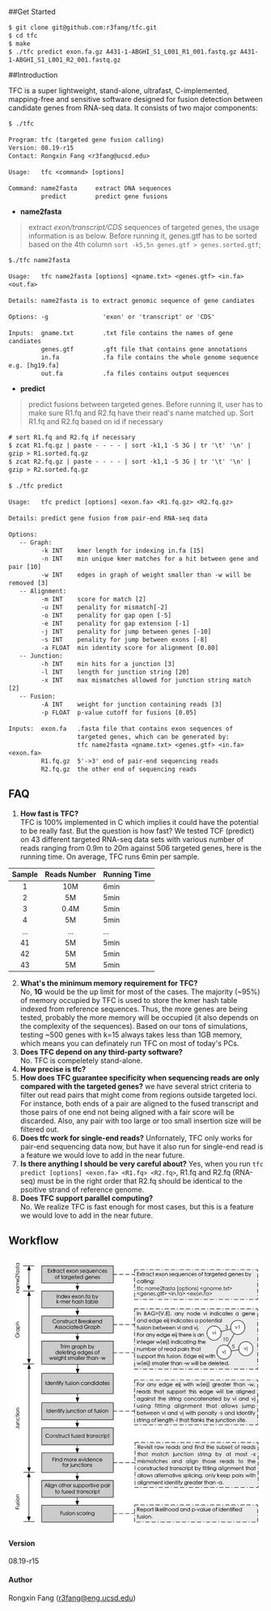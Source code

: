 ##Get Started

```
$ git clone git@github.com:r3fang/tfc.git
$ cd tfc
$ make
$ ./tfc predict exon.fa.gz A431-1-ABGHI_S1_L001_R1_001.fastq.gz A431-1-ABGHI_S1_L001_R2_001.fastq.gz
```

##Introduction

TFC is a super lightweight, stand-alone, ultrafast, C-implemented, mapping-free and sensitive software designed for fusion detection between candidate genes from RNA-seq data. It consists of two major components:
 
```
$ ./tfc 

Program: tfc (targeted gene fusion calling)
Version: 08.19-r15
Contact: Rongxin Fang <r3fang@ucsd.edu>

Usage:   tfc <command> [options]

Command: name2fasta     extract DNA sequences
         predict        predict gene fusions
```

- **name2fasta** 
  
> extract *exon/transcript/CDS* sequences of targeted genes, the usage information is as below. Before running it, genes.gtf has to be sorted based on the 4th column 
`sort -k5,5n genes.gtf > genes.sorted.gtf`;
 
```
$./tfc name2fasta

Usage:   tfc name2fasta [options] <gname.txt> <genes.gtf> <in.fa> <out.fa> 

Details: name2fasta is to extract genomic sequence of gene candiates

Options: -g               'exon' or 'transcript' or 'CDS' 

Inputs:  gname.txt        .txt file contains the names of gene candiates
         genes.gtf        .gft file that contains gene annotations
         in.fa            .fa file contains the whole genome sequence e.g. [hg19.fa]
         out.fa           .fa files contains output sequences
```

- **predict** 
  
> predict fusions between targeted genes. Before running it, user has to make sure R1.fq and R2.fq have their read's name matched up. Sort R1.fq and R2.fq based on id if necessary

```
# sort R1.fq and R2.fq if necessary
$ zcat R1.fq.gz | paste - - - - | sort -k1,1 -S 3G | tr '\t' '\n' | gzip > R1.sorted.fq.gz
$ zcat R2.fq.gz | paste - - - - | sort -k1,1 -S 3G | tr '\t' '\n' | gzip > R2.sorted.fq.gz

$ ./tfc predict

Usage:   tfc predict [options] <exon.fa> <R1.fq.gz> <R2.fq.gz>

Details: predict gene fusion from pair-end RNA-seq data

Options:
   -- Graph:
         -k INT    kmer length for indexing in.fa [15]
         -n INT    min unique kmer matches for a hit between gene and pair [10]
         -w INT    edges in graph of weight smaller than -w will be removed [3]
   -- Alignment:
         -m INT    score for match [2]
         -u INT    penality for mismatch[-2]
         -o INT    penality for gap open [-5]
         -e INT    penality for gap extension [-1]
         -j INT    penality for jump between genes [-10]
         -s INT    penality for jump between exons [-8]
         -a FLOAT  min identity score for alignment [0.80]
   -- Junction:
         -h INT    min hits for a junction [3]
         -l INT    length for junction string [20]
         -x INT    max mismatches allowed for junction string match [2]
   -- Fusion:
         -A INT    weight for junction containing reads [3]
         -p FLOAT  p-value cutoff for fusions [0.05]

Inputs:  exon.fa   .fasta file that contains exon sequences of 
                   targeted genes, which can be generated by: 
                   tfc name2fasta <gname.txt> <genes.gtf> <in.fa> <exon.fa>  
         R1.fq.gz  5'->3' end of pair-end sequencing reads
         R2.fq.gz  the other end of sequencing reads
```

## FAQ

 1. **How fast is TFC?**   
 TFC is 100% implemented in C which implies it could have the potential to be really fast. But the question is how fast? We tested TCF (predict) on 43 different targeted RNA-seq data sets with various number of reads ranging from 0.9m to 20m against 506 targeted genes, here is the running time. On average, TFC runs 6min per sample.   
 
  |Sample         | Reads Number   | Running Time |
  |:-------------:| :-------------:| -------------|
  |1       | 10M            | 6min         |
  |2  | 5M             | 5min         |
  |3              | 0.4M           | 5min         |
  |4              | 5M             | 5min         |
  |...            | ...            | ...          |
  |41             | 5M             | 5min         |
  |42             | 5M             | 5min         |
  |43             | 5M             | 5min         |  
  
 2. **What's the minimum memory requirement for TFC?**   
 No, **1G** would be the up limit for most of the cases.
 The majority (~95%) of memory occupied by TFC is used to store the kmer hash table indexed from reference sequences. Thus, the more genes are being tested, probably the more memory will be occupied (it also depends on the complexity of the sequences). Based on our tons of simulations, testing ~500 genes with k=15 always takes less than 1GB memory, which means you can definately run TFC on most of today's PCs. 
 3. **Does TFC depend on any third-party software?**   
 No. TFC is compeletely stand-alone.
 4. **How precise is tfc?**
 5. **How does TFC guarantee specificity when sequencing reads are only compared with the targeted genes?**
 we have several strict criteria to filter out read pairs that might come from regions outside targeted loci. For instance, both ends of a pair are aligned to the fused transcript and those pairs of one end not being aligned with a fair score will be discarded. Also, any pair with too large or too small insertion size will be filtered out. 
 6. **Does tfc work for single-end reads?**
 Unfornately, TFC only works for pair-end sequencing data now, but have it also run for single-end read is a feature we would love to add in the near future.
 7. **Is there anything I should be very careful about?**
 Yes, when you run `tfc predict [options] <exon.fa> <R1.fq> <R2.fq>`, R1.fq and R2.fq (RNA-seq) must be in the right order that R2.fq should be identical to the psoitive strand of reference genome. 
 8. **Does TFC support parallel computing?**  
 No. We realize TFC is fast enough for most cases, but this is a feature we would love to add in the near future. 

## Workflow

![workflow](https://github.com/r3fang/tfc/blob/master/img/workflow.jpg)

#### Version
08.19-r15

#### Author
Rongxin Fang (r3fang@eng.ucsd.edu)

